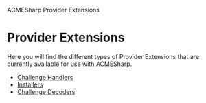﻿ACMESharp Provider Extensions

# Provider Extensions

Here you will find the different types of Provider Extensions that are
currently available for use with ACMESharp.

* [Challenge Handlers](handlers/README.md)
* [Installers](installers/README.md)
* [Challenge Decoders](decoders/README.md)
